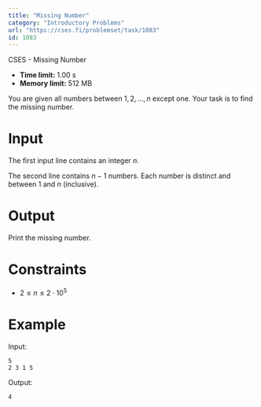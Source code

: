 ```yaml
---
title: "Missing Number"
category: "Introductory Problems"
url: "https://cses.fi/problemset/task/1083"
id: 1083
---
```


CSES - Missing Number

  * **Time limit:** 1.00 s
  * **Memory limit:** 512 MB

You are given all numbers between $1,2,\ldots,n$ except one. Your task is to
find the missing number.

# Input

The first input line contains an integer $n$.

The second line contains $n-1$ numbers. Each number is distinct and between
$1$ and $n$ (inclusive).

# Output

Print the missing number.

# Constraints

  * $2 \le n \le 2 \cdot 10^5$

# Example

Input:

    
    
    5
    2 3 1 5
    

Output:

    
    
    4
    

